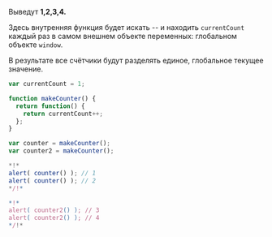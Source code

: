 Выведут **1,2,3,4.**

Здесь внутренняя функция будет искать -- и находить `currentCount` каждый раз в самом внешнем объекте переменных: глобальном объекте `window`.

В результате все счётчики будут разделять единое, глобальное текущее значение.

```js run
var currentCount = 1;

function makeCounter() {
  return function() {
    return currentCount++;
  };
}

var counter = makeCounter();
var counter2 = makeCounter();

*!*
alert( counter() ); // 1
alert( counter() ); // 2
*/!*

*!*
alert( counter2() ); // 3
alert( counter2() ); // 4
*/!*
```

